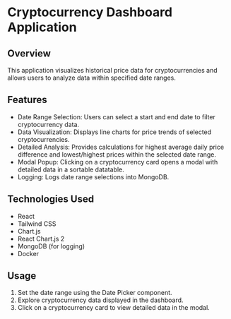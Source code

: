 # Cryptocurrency Dashboard Application

## Overview

This application visualizes historical price data for cryptocurrencies and allows users to analyze data within specified date ranges.

## Features

- Date Range Selection: Users can select a start and end date to filter cryptocurrency data.
- Data Visualization: Displays line charts for price trends of selected cryptocurrencies.
- Detailed Analysis: Provides calculations for highest average daily price difference and lowest/highest prices within the selected date range.
- Modal Popup: Clicking on a cryptocurrency card opens a modal with detailed data in a sortable datatable.
- Logging: Logs date range selections into MongoDB.

## Technologies Used

- React
- Tailwind CSS
- Chart.js
- React Chart.js 2
- MongoDB (for logging)
- Docker

## Usage

1. Set the date range using the Date Picker component.
2. Explore cryptocurrency data displayed in the dashboard.
3. Click on a cryptocurrency card to view detailed data in the modal.
